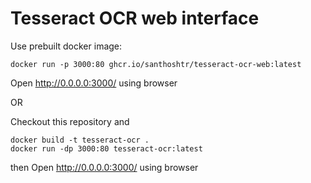 # Tesseract OCR web interface

Use prebuilt docker image:
```
docker run -p 3000:80 ghcr.io/santhoshtr/tesseract-ocr-web:latest
```
Open http://0.0.0.0:3000/ using browser

OR

Checkout this repository and 
```
docker build -t tesseract-ocr .
docker run -dp 3000:80 tesseract-ocr:latest
```
then
Open http://0.0.0.0:3000/ using browser
